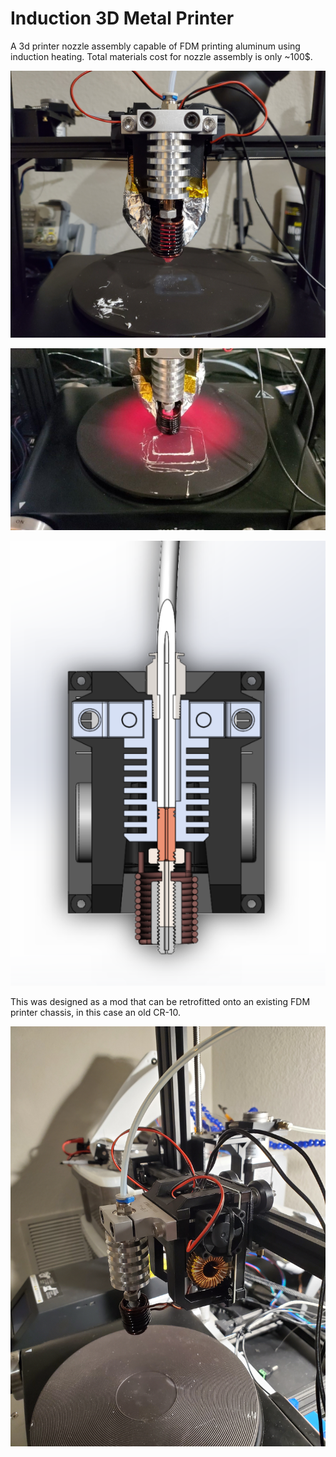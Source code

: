 # Induction 3D Metal Printer
A 3d printer nozzle assembly capable of FDM printing aluminum using induction heating. Total materials cost for nozzle assembly is only ~100$.

![Screenshot](Screenshot3.jpg)

![Screenshot](Screenshot.jpg)

![Screenshot](Screenshot2.PNG)

This was designed as a mod that can be retrofitted onto an existing FDM printer chassis, in this case an old CR-10. 

![Screenshot](Screenshot4.jpg)
